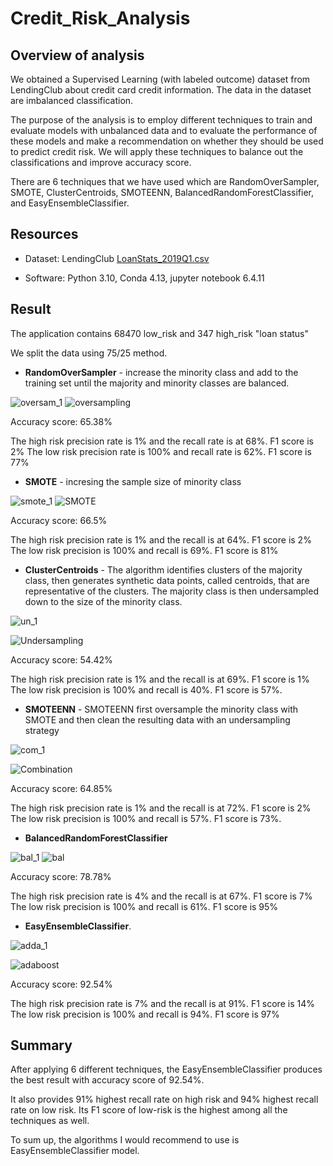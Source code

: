 # Credit_Risk_Analysis
## Overview of analysis

We obtained a Supervised Learning (with labeled outcome) dataset from LendingClub about credit card credit information. The data in the dataset are imbalanced classification.

The purpose of the analysis is to employ different techniques to train and evaluate models with unbalanced data and to evaluate the performance of these models and make a recommendation on whether they should be used to predict credit risk. We will apply these techniques to balance out the classifications and improve accuracy score.

There are 6 techniques that we have used which are RandomOverSampler, SMOTE, ClusterCentroids, SMOTEENN, BalancedRandomForestClassifier, and EasyEnsembleClassifier.


## Resources

- Dataset: LendingClub [LoanStats_2019Q1.csv](https://github.com/ericng921/Credit_Risk_Analysis/blob/main/Resources/LoanStats_2019Q1.csv)

- Software: Python 3.10, Conda 4.13, jupyter notebook 6.4.11


## Result

The application contains 68470 low_risk and 347 high_risk "loan status"

We split the data using 75/25 method.


- **RandomOverSampler** - increase the minority class and add to the training set until the majority and minority classes are balanced.

![oversam_1](https://user-images.githubusercontent.com/100378319/175752883-97e6ef68-8e24-476f-8679-5f199cd0c561.png)
![oversampling](https://user-images.githubusercontent.com/100378319/175752882-1d752268-bae4-4303-8557-cfbd385a6dc3.png)


Accuracy score: 65.38%

The high risk precision rate is 1% and the recall rate is at 68%. F1 score is 2%
The low risk precision rate is 100% and recall rate is 62%. F1 score is 77%

- **SMOTE** - incresing the sample size of minority class

![smote_1](https://user-images.githubusercontent.com/100378319/175752887-4196c7da-36ed-4532-94cd-8440d762acee.png)
![SMOTE](https://user-images.githubusercontent.com/100378319/175752885-2b88ad69-76ba-47c8-a49f-098931312b1e.png)

Accuracy score: 66.5%

The high risk precision rate is 1% and the recall is at 64%. F1 score is 2%
The low risk precision is 100% and recall is 69%. F1 score is 81%


- **ClusterCentroids** - The algorithm identifies clusters of the majority class, then generates synthetic data points, called centroids, that are representative of the clusters. The majority class is then undersampled down to the size of the minority class.

![un_1](https://user-images.githubusercontent.com/100378319/175752899-a5393b12-4ff2-43b3-904b-9e966bf46f4a.png)

![Undersampling](https://user-images.githubusercontent.com/100378319/175752900-cd71f8e1-8b72-44ef-b022-5aa116ab1e27.png)

Accuracy score: 54.42%

The high risk precision rate is 1% and the recall is at 69%. F1 score is 1%
The low risk precision is 100% and recall is 40%. F1 score is 57%.

- **SMOTEENN** - SMOTEENN first oversample the minority class with SMOTE and then clean the resulting data with an undersampling strategy

![com_1](https://user-images.githubusercontent.com/100378319/175752911-d1d6a5d7-9f54-4f87-b728-278b2d0b00c9.png)

![Combination](https://user-images.githubusercontent.com/100378319/175752912-7873e1a3-a335-472f-b599-a77f25c0a79c.png)

Accuracy score: 64.85%

The high risk precision rate is 1% and the recall is at 72%. F1 score is 2%
The low risk precision is 100% and recall is 57%. F1 score is 73%.


- **BalancedRandomForestClassifier**

![bal_1](https://user-images.githubusercontent.com/100378319/175752923-41d34ecb-a97a-44cd-8b1e-94b8f73f28be.png)
![bal](https://user-images.githubusercontent.com/100378319/175752924-47e31a46-e51e-4768-8d77-87742998427b.png)

Accuracy score: 78.78%

The high risk precision rate is 4% and the recall is at 67%. F1 score is 7%
The low risk precision is 100% and recall is 61%. F1 score is 95%

- **EasyEnsembleClassifier**.

![adda_1](https://user-images.githubusercontent.com/100378319/175752931-4a9a5b85-dfb5-4b72-89b4-998ef745cac2.png)

![adaboost](https://user-images.githubusercontent.com/100378319/175752932-0c924e94-5ae7-42d2-b310-b0e843ef4360.png)

Accuracy score: 92.54%

The high risk precision rate is 7% and the recall is at 91%. F1 score is 14%
The low risk precision is 100% and recall is 94%. F1 score is 97%


## Summary

After applying 6 different techniques, the EasyEnsembleClassifier produces the best result with accuracy score of 92.54%.

It also provides 91% highest recall rate on high risk and 94% highest recall rate on low risk. Its F1 score of low-risk is the highest among all the techniques as well.

To sum up, the algorithms I would recommend to use is EasyEnsembleClassifier model.


